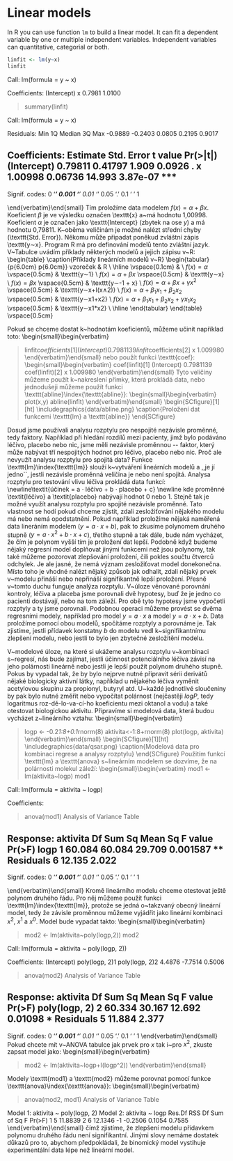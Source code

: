 # Linear models

In R you can use function `lm` to build a linear model. It can fit a dependent variable by one
or multiple independent variables. Independent variables can quantitative, categorial or both.
```R
linfit <- lm(y~x)
linfit
```

Call:
lm(formula = y ~ x)

Coefficients:
(Intercept)            x
     0.7981       1.0100

> summary(linfit)

Call:
lm(formula = y ~ x)

Residuals:
    Min      1Q  Median      3Q     Max
-0.9889 -0.2403  0.0805  0.2195  0.9017

Coefficients:
            Estimate Std. Error t value Pr(>|t|)
(Intercept)  0.79811    0.41797   1.909   0.0926 .
x            1.00998    0.06736  14.993 3.87e-07 ***
---
Signif. codes:  0 ‘***’ 0.001 ‘**’ 0.01 ‘*’ 0.05 ‘.’ 0.1 ‘ ’ 1

\end{verbatim}\end{small}
Tím proložíme data modelem $f(x) = \alpha + \beta x$. Koeficient $\beta$ je ve výsledku označen \texttt{x} a~má hodnotu 1,00998.
Koeficient $\alpha$ je označen jako \texttt{Intercept} (zbytek na ose $y$) a má hodnotu 0,79811. K~oběma veličinám je
možné nalézt střední chyby (\texttt{Std. Error}). Někomu může připadat poněkud zvláštní zápis \texttt{y$\sim$x}.
Program R má pro definování modelů tento zvláštní jazyk. V~Tabulce uvádím příklady některých modelů a jejich zápisu v~R:
\begin{table}
\caption{Příklady lineárních modelů v~R}
\begin{tabular}{p{6.0cm} p{6.0cm}}
vzoreček & R \\
\hline
\vspace{0.1cm} & \\
$f(x) = \alpha$ \vspace{0.5cm} & \texttt{y$\sim$1} \\
$f(x) = \alpha + \beta x$ \vspace{0.5cm} & \texttt{y$\sim$x} \\
$f(x) = \beta x$ \vspace{0.5cm} & \texttt{y$\sim$-1 + x} \\
$f(x) = \alpha + \beta x + \gamma x^2$ \vspace{0.5cm} & \texttt{y$\sim$x+I(x$\wedge$2)} \\
$f(x) = \alpha + \beta_1 x_1 + \beta_2 x_2$ \vspace{0.5cm} & \texttt{y$\sim$x1+x2} \\
$f(x) = \alpha + \beta_1 x_1 + \beta_2 x_2 + \gamma x_1 x_2$ \vspace{0.5cm} & \texttt{y$\sim$x1*x2} \\
\hline
\end{tabular}
\end{table}
\vspace{0.5cm}

Pokud se chceme dostat k~hodnotám koeficientů, můžeme učinit například toto:
\begin{small}\begin{verbatim}
> linfit$coefficients[1]
(Intercept)
   0.7981139
> linfit$coefficients[2]
       x
   1.009980
\end{verbatim}\end{small}
nebo použít funkci \texttt{coef}:
\begin{small}\begin{verbatim}
> coef(linfit)[1]
(Intercept)
   0.7981139
> coef(linfit)[2]
       x
1.009980
\end{verbatim}\end{small}
Tyto veličiny můžeme použít k~nakreslení přímky, která prokládá data, nebo jednodušeji můžeme
použít funkci \texttt{abline}\index{\texttt{abline}}:
\begin{small}\begin{verbatim}
> plot(x,y)
> abline(linfit)
\end{verbatim}\end{small}
\begin{SCfigure}[1][ht]
\includegraphics{data/abline.png}
\caption{Proložení dat funkcemi \texttt{lm} a \texttt{abline}}
\end{SCfigure}

Dosud jsme používali analysu rozptylu pro nespojité nezávisle proměnné, tedy faktory. Například při hledání
rozdílů mezi pacienty, jimž bylo podáváno léčivo, placebo nebo nic, jsme měli nezávisle proměnnou -- faktor,
který může nabývat tří nespojitých hodnot pro léčivo, placebo nebo nic. Proč ale nevyužít analysu rozptylu
pro spojitá data? Funkce \texttt{lm}\index{\texttt{lm}} slouží k~vytváření lineárních modelů a ,,je jí jedno``, jestli nezávisle
proměnná veličina je nebo není spojitá. Analysa rozptylu pro testování vlivu léčiva prokládá data funkcí:
\newline\textit{účinek = a $\cdot$ léčivo + b $\cdot$ placebo + c}
\newline kde proměnné \textit{léčivo} a \textit{placebo} nabývají hodnot 0 nebo 1. Stejně tak je možné využít analysu
rozptylu pro spojité nezávisle proměnné.
Tato vlastnost se hodí pokud chceme zjistit, zdali zesložiťování nějakého modelu má nebo nemá opodstatnění.
Pokud například proložíme nějaká naměřená data lineráním modelem ($y = a \cdot x + b$), pak to zkusíme polynomem
druhého stupně ($y = a \cdot x^2 + b \cdot x + c$), třetího stupně a tak dále, bude nám vycházet, že čím je polynom vyšší tím
je proložení dat lepší. Podobně když budeme nějaký regresní model doplňovat jinými funkcemi než jsou polynomy,
tak také můžeme pozorovat zlepšování proložení, čili pokles součtu čtverců odchylek. Je ale jasné, že nemá
význam zesložiťovat model donekonečna. Místo toho je vhodné nalézt nějaký způsob jak odhalit, zdali nějaký prvek
v~modelu přináší nebo nepřináší signifikantně lepší proložení. Přesně v~tomto duchu funguje analýza rozptylu.
V~úloze věnované porovnání kontroly, léčiva a placeba jsme porovnali dvě hypotesy, buď že je jedno co pacienti
dostávají, nebo na tom záleží. Pro obě tyto hypotesy jsme vypočetli rozptyly a ty jsme porovnali. Podobnou
operaci můžeme provést se dvěma regresními modely, například pro model $y = a \cdot x$ a model $y = a \cdot x + b$.
Data proložíme pomocí obou modelů, spočítáme rozptyly a porovnáme je. Tak zjistíme, jestli přídavek konstatny $b$ do modelu
vedl k~signifikantnímu zlepšení modelu, nebo jestli to bylo jen zbytečné zesložitění modelu.

V~modelové úloze, na které si ukážeme analysu rozptylu v~kombinaci s~regresí, nás bude zajímat, jestli
účinnost potenciálního léčiva závisí na jeho polárnosti lineárně nebo jestli je lepší použít polynom
druhého stupně. Pokus by vypadal tak, že by bylo nejprve nutné připravit sérii derivátů nějaké biologicky
aktivní látky, například u nějakého léčiva vyměnit acetylovou skupinu za propionyl, butyryl atd.
U~každé jednotlivé sloučeniny by pak bylo nutné změřit nebo vypočítat polárnost (nejčastěji $logP$,
tedy logaritmus roz\-dě\-lo\-va\-cí\-ho koeficientu mezi oktanol a vodu) a také otestovat biologickou aktivitu.
Připravíme si modelová data, která budou vycházet z~lineárního vztahu:
\begin{small}\begin{verbatim}
> logp <- -0.2*1:8+0.1*rnorm(8)
> aktivita<-1:8+rnorm(8)
> plot(logp, aktivita)
\end{verbatim}\end{small}
\begin{SCfigure}[1][ht]
\includegraphics{data/qsar.png}
\caption{Modelová data pro kombinaci regrese a analysy rozptylu}
\end{SCfigure}
Použitím funkcí \texttt{lm} a \texttt{anova} s~lineárním modelem se dozvíme, že na polárnosti molekul záleží:
\begin{small}\begin{verbatim}
> mod1 <- lm(aktivita~logp)
> mod1

Call:
lm(formula = aktivita ~ logp)

Coefficients:
> anova(mod1)
Analysis of Variance Table

Response: aktivita
          Df Sum Sq Mean Sq F value   Pr(>F)
logp       1 60.084  60.084  29.709 0.001587 **
Residuals  6 12.135   2.022
---
Signif. codes:  0 ‘***’ 0.001 ‘**’ 0.01 ‘*’ 0.05 ‘.’ 0.1 ‘ ’ 1

\end{verbatim}\end{small}
Kromě lineárního modelu chceme otestovat ještě polynom druhého řádu. Pro něj můžeme použít
funkci \texttt{lm}\index{\texttt{lm}}, protože se jedná o~takzvaný obecný lineární model, tedy že závisle
proměnnou můžeme vyjádřit jako lineární kombinaci $x^2$, $x^1$ a $x^0$. Model bude vypadat takto:
\begin{small}\begin{verbatim}
> mod2 <- lm(aktivita~poly(logp,2))
> mod2

Call:
lm(formula = aktivita ~ poly(logp, 2))

Coefficients:
   (Intercept)  poly(logp, 2)1  poly(logp, 2)2
        4.4876         -7.7514          0.5006

> anova(mod2)
Analysis of Variance Table

Response: aktivita
              Df Sum Sq Mean Sq F value  Pr(>F)
poly(logp, 2)  2 60.334  30.167  12.692 0.01098 *
Residuals      5 11.884   2.377
---
Signif. codes:  0 ‘***’ 0.001 ‘**’ 0.01 ‘*’ 0.05 ‘.’ 0.1 ‘ ’ 1
\end{verbatim}\end{small}
Pokud chcete mít v~ANOVA tabulce jak prvek pro $x$ tak i~pro $x^2$, zkuste zapsat model jako:
\begin{small}\begin{verbatim}

> mod2 <- lm(aktivita~logp+I(logp^2))
\end{verbatim}\end{small}

Modely \texttt{mod1} a \texttt{mod2} můžeme porovnat pomocí funkce \texttt{anova}\index{\texttt{anova}}:
\begin{small}\begin{verbatim}
> anova(mod2, mod1)
Analysis of Variance Table

Model 1: aktivita ~ poly(logp, 2)
Model 2: aktivita ~ logp
  Res.Df     RSS Df Sum of Sq      F Pr(>F)
1      5 11.8839
2      6 12.1346 -1   -0.2506 0.1054 0.7585
\end{verbatim}\end{small}
čímž zjistíme, že zlepšení modelu přídavkem polynomu druhého řádu není signifikantní.
Jinými slovy nemáme dostatek důkazů pro to, abychom předpokládali, že binomický model
vystihuje experimentální data lépe než lineární model.
